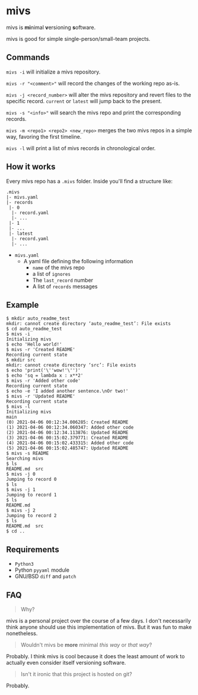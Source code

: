 # mivs
mivs is **mi**nimal **v**ersioning **s**oftware.

mivs is good for simple single-person/small-team projects.

## Commands
`mivs -i` will initialize a mivs repository.

`mivs -r "<comment>"` will record the changes of the working repo as-is. 

`mivs -j <record_number>` will alter the mivs repository and revert files to the specific record.
`current` or `latest` will jump back to the present.

`mivs -s "<info>"` will search the mivs repo and print the corresponding records.

`mivs -m <repo1> <repo2> <new_repo>` merges the two mivs repos in a simple way, 
favoring the first timeline.

`mivs -l` will print a list of mivs records in chronological order.

## How it works
Every mivs repo has a `.mivs` folder. Inside you'll find a structure like:
```
.mivs
|- mivs.yaml
|- records
 |- 0
  |- record.yaml
  |- ...
 |- 1
 |- ...
 |- latest
  |- record.yaml
  |- ...
```
* `mivs.yaml`
  * A yaml file defining the following information
    * `name` of the mivs repo
	* a list of `ignores`
	* The `last_record` number
	* A list of `records` messages

## Example
```
$ mkdir auto_readme_test
mkdir: cannot create directory ‘auto_readme_test’: File exists
$ cd auto_readme_test
$ mivs -i
Initializing mivs
$ echo 'Hello world!'
$ mivs -r 'Created README'
Recording current state
$ mkdir src
mkdir: cannot create directory ‘src’: File exists
$ echo 'print('\''wow!'\'')'
$ echo 'sq = lambda x : x**2'
$ mivs -r 'Added other code'
Recording current state
$ echo -e 'I added another sentence.\nOr two!'
$ mivs -r 'Updated README'
Recording current state
$ mivs -l
Initializing mivs
main
(0) 2021-04-06 00:12:34.006285: Created README
(1) 2021-04-06 00:12:34.060347: Added other code
(2) 2021-04-06 00:12:34.113876: Updated README
(3) 2021-04-06 00:15:02.379771: Created README
(4) 2021-04-06 00:15:02.433315: Added other code
(5) 2021-04-06 00:15:02.485747: Updated README
$ mivs -s README
Searching mivs
$ ls
README.md  src
$ mivs -j 0
Jumping to record 0
$ ls
$ mivs -j 1
Jumping to record 1
$ ls
README.md
$ mivs -j 2
Jumping to record 2
$ ls
README.md  src
$ cd ..
```

## Requirements
* `Python3`
* Python `pyyaml` module
* GNU/BSD `diff` and `patch`

## FAQ
> Why?

mivs is a personal project over the course of a few days. 
I don't necessarily think anyone should use this implementation of mivs. 
But it was fun to make nonetheless. 

> Wouldn't mivs be **more** minimal *this way* or *that way*?

Probably. I think mivs is cool because it does the least amount of work to 
actually even consider itself versioning software.

> Isn't it ironic that this project is hosted on git?

Probably.
